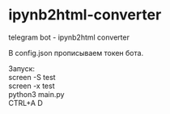 # ipynb2html-converter
telegram bot  - ipynb2html converter

В config.json прописываем токен бота.

Запуск:
<br>screen -S test<br>
screen -x test<br>
python3 main.py<br>
CTRL+A D
